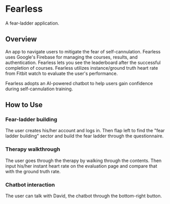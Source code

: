 # Fearless



A fear-ladder application.

## Overview

An app to navigate users to mitigate the fear of self-cannulation. 
Fearless uses Google's Firebase for managing the courses, results, and authentication. 
Fearless lets you see the leaderboard after the successful completion of courses. 
Fearless utilizes instance/ground truth heart rate from Fitbit watch to evaluate the user's performance.

Fearless adopts an AI-powered chatbot to help users gain confidence during self-cannulation training.

## How to Use

### Fear-ladder building
The user creates his/her account and logs in. Then flap left to find the "fear ladder building" sector and build the fear ladder through the questionnaire.

 ### Therapy walkthrough
The user goes through the therapy by walking through the contents. Then input his/her instant heart rate on the evaluation page and compare that with the ground truth rate.

 ### Chatbot interaction
The user can talk with David, the chatbot through the bottom-right button. 
